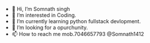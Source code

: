 - 👋 Hi, I’m Somnath singh
- 👀 I’m interested in Coding.
- 🌱 I’m currently learning python fullstack devlopment.
- 💞️ I’m looking for a opurchunity.
- 📫 How to reach me mob.7046657793 @Somnath1412
